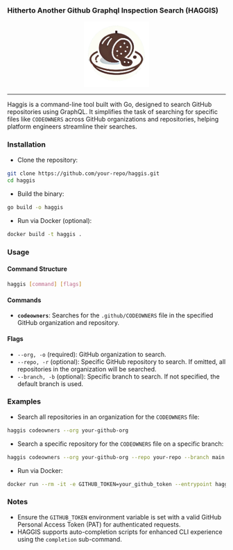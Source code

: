 ### Hitherto Another Github Graphql Inspection Search (HAGGIS)

<p align="center">
  <img src="https://github.com/klazomenai/haggis/blob/main/images/haggis-3.png?raw=true" alt="Haggis" width="150"/>
</p>

----

Haggis is a command-line tool built with Go, designed to search GitHub repositories using GraphQL. It simplifies the task of searching for specific files like `CODEOWNERS` across GitHub organizations and repositories, helping platform engineers streamline their searches.

### Installation

- Clone the repository:
```bash
git clone https://github.com/your-repo/haggis.git
cd haggis
```

- Build the binary:
```bash
go build -o haggis
```

- Run via Docker (optional):
```bash
docker build -t haggis .
```

### Usage

#### Command Structure

```bash
haggis [command] [flags]
```

#### Commands

- **`codeowners`**: Searches for the `.github/CODEOWNERS` file in the specified GitHub organization and repository.

#### Flags

- `--org, -o` (required): GitHub organization to search.
- `--repo, -r` (optional): Specific GitHub repository to search. If omitted, all repositories in the organization will be searched.
- `--branch, -b` (optional): Specific branch to search. If not specified, the default branch is used.

### Examples

- Search all repositories in an organization for the `CODEOWNERS` file:
```bash
haggis codeowners --org your-github-org
```

- Search a specific repository for the `CODEOWNERS` file on a specific branch:
```bash
haggis codeowners --org your-github-org --repo your-repo --branch main
```

- Run via Docker:
```bash
docker run --rm -it -e GITHUB_TOKEN=your_github_token --entrypoint haggis haggis codeowners --org your-github-org
```

### Notes

- Ensure the `GITHUB_TOKEN` environment variable is set with a valid GitHub Personal Access Token (PAT) for authenticated requests.
- HAGGIS supports auto-completion scripts for enhanced CLI experience using the `completion` sub-command.
